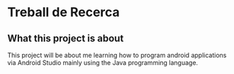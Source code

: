 # Treball de Recerca

## What this project is about

This project will be about me learning how to program android applications via Android Studio mainly using the Java programming language.
